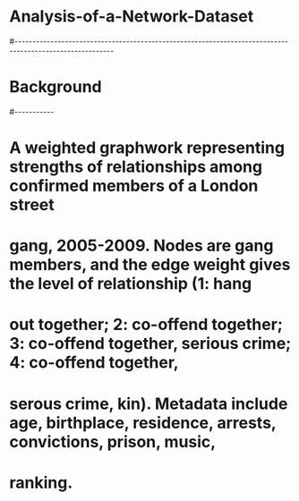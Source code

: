 # Analysis-of-a-Network-Dataset

#---------------------------------------------------------------------------------------------------------
# Background
#-----------
# A weighted graphwork representing strengths of relationships among confirmed members of a London street 
# gang, 2005-2009. Nodes are gang members, and the edge weight gives the level of relationship (1: hang 
# out together; 2: co-offend together; 3: co-offend together, serious crime; 4: co-offend together, 
# serous crime, kin). Metadata include age, birthplace, residence, arrests, convictions, prison, music, 
# ranking.

